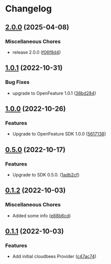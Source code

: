 # Changelog

## [2.0.0](https://github.com/rollout/cloudbees-openfeature-provider-dotnet/compare/v1.0.1...v2.0.0) (2025-04-08)


### Miscellaneous Chores

* release 2.0.0 ([f06f8d4](https://github.com/rollout/cloudbees-openfeature-provider-dotnet/commit/f06f8d441678756357aab31e6ee448ebf43c82c7))

## [1.0.1](https://github.com/rollout/cloudbees-openfeature-provider-dotnet/compare/v1.0.0...v1.0.1) (2022-10-31)


### Bug Fixes

* upgrade to OpenFeature 1.0.1 ([38bd284](https://github.com/rollout/cloudbees-openfeature-provider-dotnet/commit/38bd284a2ab52581abbd634521a285232e5f7a83))

## [1.0.0](https://github.com/rollout/cloudbees-openfeature-provider-dotnet/compare/v0.5.0...v1.0.0) (2022-10-26)


### Features

* Upgrade to OpenFeature SDK 1.0.0 ([5617138](https://github.com/rollout/cloudbees-openfeature-provider-dotnet/commit/56171380e5ebf4647679148f587b04ed5e0f10a1))

## [0.5.0](https://github.com/rollout/cloudbees-openfeature-provider-dotnet/compare/v0.1.2...v0.5.0) (2022-10-17)


### Features

* Upgrade to SDK 0.5.0. ([1adb2cf](https://github.com/rollout/cloudbees-openfeature-provider-dotnet/commit/1adb2cf4d57e47898a733c491578904b16a16b33))

## [0.1.2](https://github.com/rollout/cloudbees-openfeature-provider-dotnet/compare/v0.1.1...v0.1.2) (2022-10-03)


### Miscellaneous Chores

* Added some info ([e88b6cd](https://github.com/rollout/cloudbees-openfeature-provider-dotnet/commit/e88b6cdb622ed6c100f6fb33bf201316b3ebf70a))

## [0.1.1](https://github.com/rollout/cloudbees-openfeature-provider-dotnet/compare/v0.1.0...v0.1.1) (2022-10-03)


### Features

* Add initial cloudbees Provider ([c47ac74](https://github.com/rollout/cloudbees-openfeature-provider-dotnet/commit/c47ac744ad94e26177985a0e019ba48986aea930))
